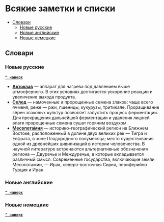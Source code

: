 # Всякие заметки и списки
* [Словари](#Словари)
  * [Новые русские](#Новые-русские)
  * [Новые английские](#Новые-английские)
  * [Новые немецкие](#Новые-немецкие)

## Словари
### Новые русские
**[`^ наверх`](#)**
* [**Автокла́в**](https://ru.wikipedia.org/wiki/%D0%90%D0%B2%D1%82%D0%BE%D0%BA%D0%BB%D0%B0%D0%B2) — аппарат для нагрева под давлением выше атмосферного. В этих условиях достигается ускорение реакции и увеличение выхода продукта.
* [**Со́лод**](https://ru.wikipedia.org/wiki/%D0%A1%D0%BE%D0%BB%D0%BE%D0%B4) — намоченные и пророщенные семена злаков: чаще всего ячменя, реже — ржи, пшеницы, кукурузы, тритикале. Проращивание зёрен злаковых культур позволяет запустить процесс ферментации. Для прекращения дальнейшей ферментации и удаления лишней влаги пророщенные семена сушат горячим воздухом.
* [**Месопота́мия**](https://ru.wikipedia.org/wiki/%D0%9C%D0%B5%D1%81%D0%BE%D0%BF%D0%BE%D1%82%D0%B0%D0%BC%D0%B8%D1%8F) — историко-географический регион на Ближнем Востоке, расположенный в долине двух великих рек — Тигра и Евфрата, в зоне Плодородного полумесяца; место существования одной из древнейших цивилизаций в истории человечества. В научной литературе встречаются альтернативные обозначения региона — Двуречье и Междуречье, в которые вкладывается различный смысл. Современные государства, включающие земли Месопотамии, — Ирак, северо-восточная Сирия, периферийно Турция и Иран.

### Новые английские
**[`^ наверх`](#)**

### Новые немецкие
**[`^ наверх`](#)**
